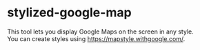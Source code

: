 # stylized-google-map
This tool lets you display Google Maps on the screen in any style.  
You can create styles using https://mapstyle.withgoogle.com/.
